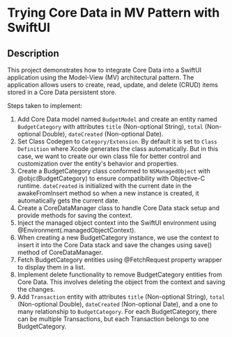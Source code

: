 #  Trying Core Data in MV Pattern with SwiftUI

## Description
This project demonstrates how to integrate Core Data into a SwiftUI application using the Model-View (MV) architectural pattern. The application allows users to create, read, update, and delete (CRUD) items stored in a Core Data persistent store.

Steps taken to implement:
1. Add Core Data model named `BudgetModel` and create an entity named `BudgetCategory` with attributes `title` (Non-optional String), `total` (Non-optional Double), `dateCreated` (Non-optional Date). 
2. Set Class Codegen to `Category/Extension`. By default it is set to `Class Definition` where Xcode generates the class automatically. But in this case, we want to create our own class file for better control and customization over the entity's behavior and properties.
3. Create a BudgetCategory class conformed to `NSManagedObject` with @objc(BudgetCategory) to ensure compatibility with Objective-C runtime. `dateCreated` is initialized with the current date in the awakeFromInsert method so when a new instance is created, it automatically gets the current date.
4. Create a CoreDataManager class to handle Core Data stack setup and provide methods for saving the context.
5. Inject the managed object context into the SwiftUI environment using @Environment(\.managedObjectContext). 
6. When creating a new BudgetCategory instance, we use the context to insert it into the Core Data stack and save the changes using save() method of CoreDataManager.
7. Fetch BudgetCategory entities using @FetchRequest property wrapper to display them in a list.
8. Implement delete functionality to remove BudgetCategory entities from Core Data. This involves deleting the object from the context and saving the changes.
9. Add `Transaction` entity with attributes `title` (Non-optional String), `total` (Non-optional Double), `dateCreated` (Non-optional Date), and a one to many relationship to `BudgetCategory`. For each BudgetCategory, there can be multiple Transactions, but each Transaction belongs to one BudgetCategory. 
